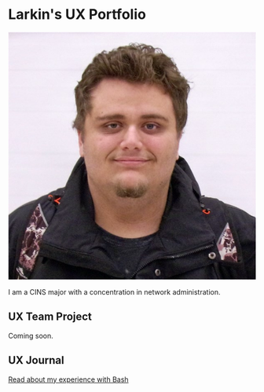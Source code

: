# Larkin's UX Portfolio
![This is me!](https://github.com/UsabilityEngineering/ux-portfolio-lkoker/blob/master/1670290422175.jpg)

I am a CINS major with a concentration in network administration. 

## UX Team Project

Coming soon.

## UX Journal

[Read about my experience with Bash](j01/)
